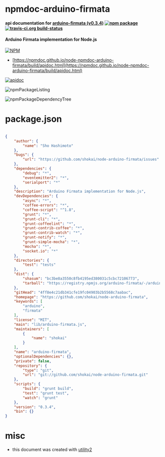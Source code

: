 # npmdoc-arduino-firmata

#### api documentation for  [arduino-firmata (v0.3.4)](https://github.com/shokai/node-arduino-firmata)  [![npm package](https://img.shields.io/npm/v/npmdoc-arduino-firmata.svg?style=flat-square)](https://www.npmjs.org/package/npmdoc-arduino-firmata) [![travis-ci.org build-status](https://api.travis-ci.org/npmdoc/node-npmdoc-arduino-firmata.svg)](https://travis-ci.org/npmdoc/node-npmdoc-arduino-firmata)

#### Arduino Firmata implementation for Node.js

[![NPM](https://nodei.co/npm/arduino-firmata.png?downloads=true&downloadRank=true&stars=true)](https://www.npmjs.com/package/arduino-firmata)

- [https://npmdoc.github.io/node-npmdoc-arduino-firmata/build/apidoc.html](https://npmdoc.github.io/node-npmdoc-arduino-firmata/build/apidoc.html)

[![apidoc](https://npmdoc.github.io/node-npmdoc-arduino-firmata/build/screenCapture.buildCi.browser.%252Ftmp%252Fbuild%252Fapidoc.html.png)](https://npmdoc.github.io/node-npmdoc-arduino-firmata/build/apidoc.html)

![npmPackageListing](https://npmdoc.github.io/node-npmdoc-arduino-firmata/build/screenCapture.npmPackageListing.svg)

![npmPackageDependencyTree](https://npmdoc.github.io/node-npmdoc-arduino-firmata/build/screenCapture.npmPackageDependencyTree.svg)



# package.json

```json

{
    "author": {
        "name": "Sho Hashimoto"
    },
    "bugs": {
        "url": "https://github.com/shokai/node-arduino-firmata/issues"
    },
    "dependencies": {
        "debug": "*",
        "eventemitter2": "*",
        "serialport": "*"
    },
    "description": "Arduino Firmata implementation for Node.js",
    "devDependencies": {
        "async": "*",
        "coffee-errors": "*",
        "coffee-script": "^1.8",
        "grunt": "*",
        "grunt-cli": "*",
        "grunt-coffeelint": "*",
        "grunt-contrib-coffee": "*",
        "grunt-contrib-watch": "*",
        "grunt-notify": "*",
        "grunt-simple-mocha": "*",
        "mocha": "*",
        "socket.io": "*"
    },
    "directories": {
        "test": "tests"
    },
    "dist": {
        "shasum": "bc3be8a3550c8fb4195ed380031c5cbc72106773",
        "tarball": "https://registry.npmjs.org/arduino-firmata/-/arduino-firmata-0.3.4.tgz"
    },
    "gitHead": "4ff8e4c21db341cfe19fc04903b2b5568c7aabac",
    "homepage": "https://github.com/shokai/node-arduino-firmata",
    "keywords": [
        "arduino",
        "firmata"
    ],
    "license": "MIT",
    "main": "lib/arduino-firmata.js",
    "maintainers": [
        {
            "name": "shokai"
        }
    ],
    "name": "arduino-firmata",
    "optionalDependencies": {},
    "private": false,
    "repository": {
        "type": "git",
        "url": "git://github.com/shokai/node-arduino-firmata.git"
    },
    "scripts": {
        "build": "grunt build",
        "test": "grunt test",
        "watch": "grunt"
    },
    "version": "0.3.4",
    "bin": {}
}
```



# misc
- this document was created with [utility2](https://github.com/kaizhu256/node-utility2)
